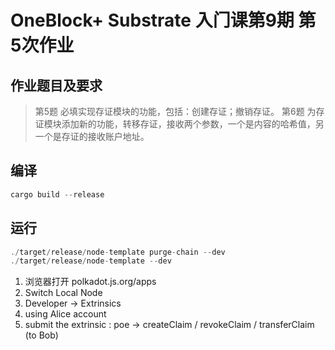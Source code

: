 # OneBlock+ Substrate 入⻔课第9期 第5次作业
## 作业题目及要求
> 第5题 必填实现存证模块的功能，包括：创建存证；撤销存证。
> 第6题 为存证模块添加新的功能，转移存证，接收两个参数，一个是内容的哈希值，另一个是存证的接收账户地址。

## 编译
``` rust
cargo build --release
```
## 运行
``` rust
./target/release/node-template purge-chain --dev
./target/release/node-template --dev
```
1. 浏览器打开 polkadot.js.org/apps
2. Switch Local Node
3. Developer -> Extrinsics
4. using Alice account
5. submit the extrinsic : poe -> createClaim / revokeClaim / transferClaim (to Bob)
